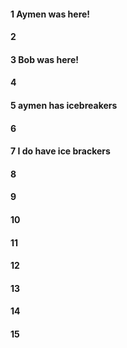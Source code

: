 #### 1 Aymen was here!
#### 2
#### 3 Bob was here!
#### 4
#### 5 aymen has icebreakers 
#### 6
#### 7 I do have ice brackers
#### 8
#### 9
#### 10
#### 11
#### 12
#### 13
#### 14
#### 15